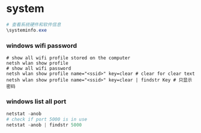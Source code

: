 
# system
```powershell
# 查看系统硬件和软件信息
\systeminfo.exe
```
### windows wifi password
```shell
# show all wifi profile stored on the computer
netsh wlan show profile
# show all wifi password 
netsh wlan show profile name="<ssid>" key=clear # clear for clear text
netsh wlan show profile name="<ssid>" key=clear | findstr Key # 只显示密码
```

### windows list all port 
```powershell
netstat -anob
# check if port 5000 is in use
netstat -anob | findstr 5000
```
